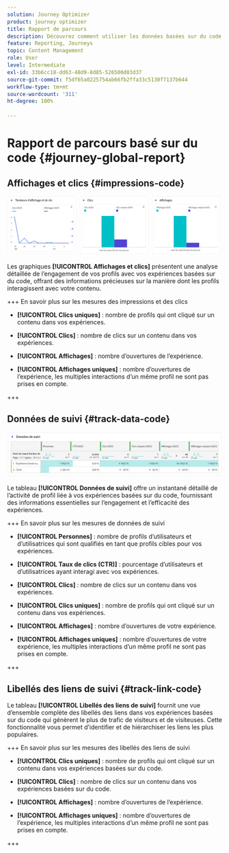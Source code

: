 ```yaml
---
solution: Journey Optimizer
product: journey optimizer
title: Rapport de parcours
description: Découvrez comment utiliser les données basées sur du code du rapport de parcours.
feature: Reporting, Journeys
topic: Content Management
role: User
level: Intermediate
exl-id: 33b6cc18-dd63-48d9-8d85-526500d83d37
source-git-commit: f5df65a0225754ab66fb2ffa33c5130f7137b644
workflow-type: tm+mt
source-wordcount: '311'
ht-degree: 100%

---
```


# Rapport de parcours basé sur du code {#journey-global-report}

## Affichages et clics {#impressions-code}

![](assets/code-based-display.png)

Les graphiques **[!UICONTROL Affichages et clics]** présentent une analyse détaillée de l’engagement de vos profils avec vos expériences basées sur du code, offrant des informations précieuses sur la manière dont les profils interagissent avec votre contenu.

+++ En savoir plus sur les mesures des impressions et des clics

* **[!UICONTROL Clics uniques]** : nombre de profils qui ont cliqué sur un contenu dans vos expériences.

* **[!UICONTROL Clics]** : nombre de clics sur un contenu dans vos expériences.

* **[!UICONTROL Affichages]** : nombre dʼouvertures de l’expérience.

* **[!UICONTROL Affichages uniques]** : nombre dʼouvertures de l’expérience, les multiples interactions dʼun même profil ne sont pas prises en compte.

+++

## Données de suivi {#track-data-code}

![](assets/code-based-tracking-data.png)

Le tableau **[!UICONTROL Données de suivi]** offre un instantané détaillé de l’activité de profil liée à vos expériences basées sur du code, fournissant des informations essentielles sur l’engagement et l’efficacité des expériences.

+++ En savoir plus sur les mesures de données de suivi

* **[!UICONTROL Personnes]** : nombre de profils d’utilisateurs et d’utilisatrices qui sont qualifiés en tant que profils cibles pour vos expériences.

* **[!UICONTROL Taux de clics (CTR)]** : pourcentage d’utilisateurs et d’utilisatrices ayant interagi avec vos expériences.

* **[!UICONTROL Clics]** : nombre de clics sur un contenu dans vos expériences.

* **[!UICONTROL Clics uniques]** : nombre de profils qui ont cliqué sur un contenu dans vos expériences.

* **[!UICONTROL Affichages]** : nombre dʼouvertures de votre expérience.

* **[!UICONTROL Affichages uniques]** : nombre dʼouvertures de votre expérience, les multiples interactions dʼun même profil ne sont pas prises en compte.

+++

## Libellés des liens de suivi {#track-link-code}

Le tableau **[!UICONTROL Libellés des liens de suivi]** fournit une vue d’ensemble complète des libellés des liens dans vos expériences basées sur du code qui génèrent le plus de trafic de visiteurs et de visiteuses. Cette fonctionnalité vous permet d’identifier et de hiérarchiser les liens les plus populaires.

+++ En savoir plus sur les mesures des libellés des liens de suivi

* **[!UICONTROL Clics uniques]** : nombre de profils qui ont cliqué sur un contenu dans vos expériences basées sur du code.

* **[!UICONTROL Clics]** : nombre de clics sur un contenu dans vos expériences basées sur du code.

* **[!UICONTROL Affichages]** : nombre dʼouvertures de l’expérience.

* **[!UICONTROL Affichages uniques]** : nombre dʼouvertures de l’expérience, les multiples interactions dʼun même profil ne sont pas prises en compte.

+++

